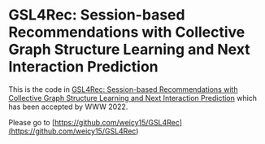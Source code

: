 # GSL4Rec: Session-based Recommendations with Collective Graph Structure Learning and Next Interaction Prediction

This is the code in [GSL4Rec: Session-based Recommendations with Collective Graph Structure Learning and Next Interaction Prediction](<https://dl.acm.org/doi/10.1145/3485447.3512085>) which has been accepted by WWW 2022. 

Please go to [https://github.com/weicy15/GSL4Rec](<https://github.com/weicy15/GSL4Rec>) 




